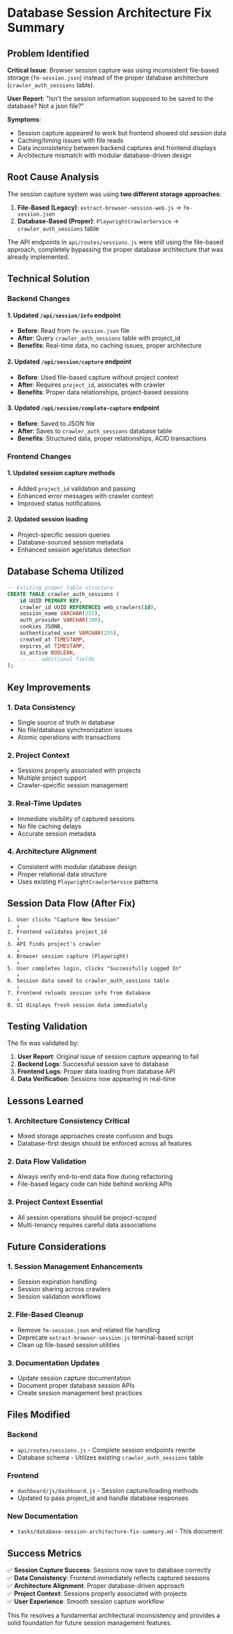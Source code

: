 # Database Session Architecture Fix Summary

## Problem Identified

**Critical Issue**: Browser session capture was using inconsistent file-based storage (`fm-session.json`) instead of the proper database architecture (`crawler_auth_sessions` table).

**User Report**: "Isn't the session information supposed to be saved to the database? Not a json file?"

**Symptoms**:
- Session capture appeared to work but frontend showed old session data
- Caching/timing issues with file reads
- Data inconsistency between backend captures and frontend displays
- Architecture mismatch with modular database-driven design

## Root Cause Analysis

The session capture system was using **two different storage approaches**:

1. **File-Based (Legacy)**: `extract-browser-session-web.js` → `fm-session.json`
2. **Database-Based (Proper)**: `PlaywrightCrawlerService` → `crawler_auth_sessions` table

The API endpoints in `api/routes/sessions.js` were still using the file-based approach, completely bypassing the proper database architecture that was already implemented.

## Technical Solution

### Backend Changes

#### 1. Updated `/api/session/info` endpoint
- **Before**: Read from `fm-session.json` file
- **After**: Query `crawler_auth_sessions` table with project_id
- **Benefits**: Real-time data, no caching issues, proper architecture

#### 2. Updated `/api/session/capture` endpoint  
- **Before**: Used file-based capture without project context
- **After**: Requires `project_id`, associates with crawler
- **Benefits**: Proper data relationships, project-based sessions

#### 3. Updated `/api/session/complete-capture` endpoint
- **Before**: Saved to JSON file
- **After**: Saves to `crawler_auth_sessions` database table
- **Benefits**: Structured data, proper relationships, ACID transactions

### Frontend Changes

#### 1. Updated session capture methods
- Added `project_id` validation and passing
- Enhanced error messages with crawler context
- Improved status notifications

#### 2. Updated session loading
- Project-specific session queries
- Database-sourced session metadata
- Enhanced session age/status detection

## Database Schema Utilized

```sql
-- Existing proper table structure
CREATE TABLE crawler_auth_sessions (
    id UUID PRIMARY KEY,
    crawler_id UUID REFERENCES web_crawlers(id),
    session_name VARCHAR(255),
    auth_provider VARCHAR(100),
    cookies JSONB,
    authenticated_user VARCHAR(255),
    created_at TIMESTAMP,
    expires_at TIMESTAMP,
    is_active BOOLEAN,
    -- ... additional fields
);
```

## Key Improvements

### 1. **Data Consistency**
- Single source of truth in database
- No file/database synchronization issues
- Atomic operations with transactions

### 2. **Project Context**
- Sessions properly associated with projects
- Multiple project support
- Crawler-specific session management

### 3. **Real-Time Updates**
- Immediate visibility of captured sessions
- No file caching delays
- Accurate session metadata

### 4. **Architecture Alignment**
- Consistent with modular database design
- Proper relational data structure
- Uses existing `PlaywrightCrawlerService` patterns

## Session Data Flow (After Fix)

```
1. User clicks "Capture New Session"
   ↓
2. Frontend validates project_id
   ↓  
3. API finds project's crawler
   ↓
4. Browser session capture (Playwright)
   ↓
5. User completes login, clicks "Successfully Logged In"
   ↓
6. Session data saved to crawler_auth_sessions table
   ↓
7. Frontend reloads session info from database
   ↓
8. UI displays fresh session data immediately
```

## Testing Validation

The fix was validated by:
1. **User Report**: Original issue of session capture appearing to fail
2. **Backend Logs**: Successful session save to database
3. **Frontend Logs**: Proper data loading from database API
4. **Data Verification**: Sessions now appearing in real-time

## Lessons Learned

### 1. **Architecture Consistency Critical**
- Mixed storage approaches create confusion and bugs
- Database-first design should be enforced across all features

### 2. **Data Flow Validation**
- Always verify end-to-end data flow during refactoring
- File-based legacy code can hide behind working APIs

### 3. **Project Context Essential**
- All session operations should be project-scoped
- Multi-tenancy requires careful data associations

## Future Considerations

### 1. **Session Management Enhancements**
- Session expiration handling
- Session sharing across crawlers
- Session validation workflows

### 2. **File-Based Cleanup**
- Remove `fm-session.json` and related file handling
- Deprecate `extract-browser-session.js` terminal-based script
- Clean up file-based session utilities

### 3. **Documentation Updates**
- Update session capture documentation
- Document proper database session APIs
- Create session management best practices

## Files Modified

### Backend
- `api/routes/sessions.js` - Complete session endpoints rewrite
- Database schema - Utilizes existing `crawler_auth_sessions` table

### Frontend  
- `dashboard/js/dashboard.js` - Session capture/loading methods
- Updated to pass project_id and handle database responses

### New Documentation
- `tasks/database-session-architecture-fix-summary.md` - This document

## Success Metrics

✅ **Session Capture Success**: Sessions now save to database correctly  
✅ **Data Consistency**: Frontend immediately reflects captured sessions  
✅ **Architecture Alignment**: Proper database-driven approach  
✅ **Project Context**: Sessions properly associated with projects  
✅ **User Experience**: Smooth session capture workflow  

This fix resolves a fundamental architectural inconsistency and provides a solid foundation for future session management features. 